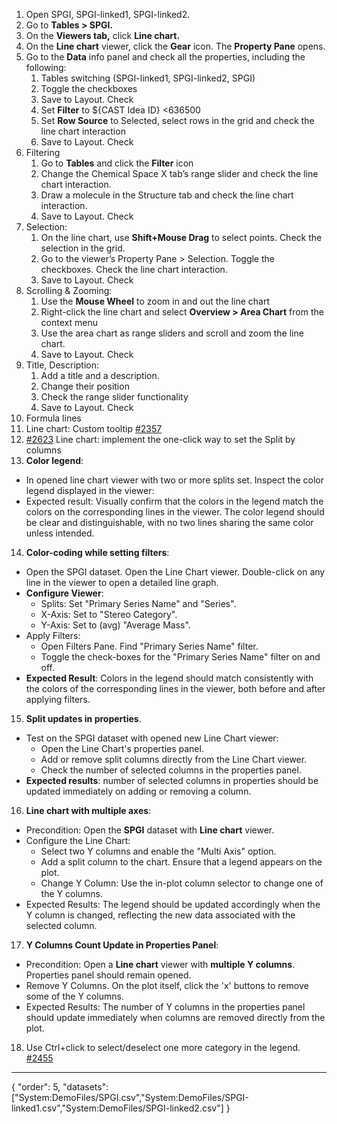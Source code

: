 1. Open SPGI, SPGI-linked1, SPGI-linked2.
2. Go to **Tables > SPGI.**
3. On the **Viewers tab,** click **Line chart.**
4. On the **Line chart** viewer, click the **Gear** icon. The **Property Pane** opens.
5. Go to the **Data** info panel and check all the properties, including the following:
    1. Tables switching (SPGI-linked1, SPGI-linked2, SPGI)
    2. Toggle the checkboxes
    3. Save to Layout. Check
    4. Set **Filter** to ${CAST Idea ID} <636500
    5. Set **Row Source** to Selected, select rows in the grid and check the line chart interaction
    6. Save to Layout. Check
6. Filtering
    1. Go to **Tables** and click the **Filter** icon
    2. Change the Chemical Space X tab’s range slider and check the line chart interaction.
    3. Draw a molecule in the Structure tab and check the line chart interaction.
    4. Save to Layout. Check
7. Selection:
    1. On the line chart, use **Shift+Mouse Drag** to select points. Check the selection in the grid.
    2. Go to the viewer’s Property Pane > Selection. Toggle the checkboxes. Check the line chart interaction.
    3. Save to Layout. Check
8. Scrolling & Zooming:
    1. Use the **Mouse Wheel** to zoom in and out the line chart
    2. Right-click the line chart and select **Overview > Area Chart** from the context menu
    3. Use the area chart as range sliders and scroll and zoom the line chart.
    4. Save to Layout. Check
9. Title, Description:
    1. Add a title and a description.
    2. Change their position
    3. Check the range slider functionality
    4. Save to Layout. Check
10. Formula lines
11. Line chart: Custom tooltip [#2357](https://github.com/datagrok-ai/public/issues/2357)
12. [#2623](https://github.com/datagrok-ai/public/issues/2623) Line chart: implement the one-click way to set the Split by columns
13. **Color legend**:
  * In opened line chart viewer with two or more splits set. Inspect the color legend displayed in the viewer:
  * Expected result: Visually confirm that the colors in the legend match the colors on the corresponding lines in the viewer. The color legend should be clear and distinguishable, with no two lines sharing the same color unless intended.
14. **Color-coding while setting filters**:
  * Open the SPGI dataset. Open the Line Chart viewer. Double-click on any line in the viewer to open a detailed line graph.
  * **Configure Viewer**:
    * Splits: Set "Primary Series Name" and "Series".
    * X-Axis: Set to "Stereo Category".
    * Y-Axis: Set to (avg) "Average Mass".
  * Apply Filters:
    * Open Filters Pane. Find "Primary Series Name" filter. 
    * Toggle the check-boxes for the "Primary Series Name" filter on and off.
  * **Expected Result**: Colors in the legend should match consistently with the colors of the corresponding lines in the viewer, both before and after applying filters.
15. **Split updates in properties**. 
  * Test on the SPGI dataset with opened new Line Chart viewer: 
    * Open the Line Chart's properties panel.
    * Add or remove split columns directly from the Line Chart viewer.
    * Check the number of selected columns in the properties panel.
  * **Expected results**: number of selected columns in properties should be updated immediately on adding or removing a column.
16. **Line chart with multiple axes**:
* Precondition: Open the **SPGI** dataset with **Line chart** viewer.
* Configure the Line Chart:
  * Select two Y columns and enable the "Multi Axis" option.
  * Add a split column to the chart. Ensure that a legend appears on the plot.
  * Change Y Column: Use the in-plot column selector to change one of the Y columns.
* Expected Results: The legend should be updated accordingly when the Y column is changed, reflecting the new data associated with the selected column.
17. **Y Columns Count Update in Properties Panel**:
* Precondition: Open a **Line chart** viewer with **multiple Y columns**. Properties panel should remain opened. 
* Remove Y Columns. On the plot itself, click the 'x' buttons to remove some of the Y columns.
* Expected Results: The number of Y columns in the properties panel should update immediately when columns are removed directly from the plot.
18. Use Ctrl+click to select/deselect one more category in the legend. [#2455](https://github.com/datagrok-ai/public/issues/2455) 

---  
{
  "order": 5,
  "datasets": ["System:DemoFiles/SPGI.csv","System:DemoFiles/SPGI-linked1.csv","System:DemoFiles/SPGI-linked2.csv"]
}